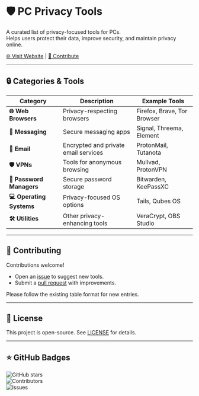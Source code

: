 # 🛡️ PC Privacy Tools

A curated list of privacy-focused tools for PCs.  
Helps users protect their data, improve security, and maintain privacy online.

[🌐 Visit Website](https://pc-privacytools.org) | [💬 Contribute](https://github.com/osw2025/pc-privacy-list/issues)

---

## 🔒 Categories & Tools

| Category | Description | Example Tools |
|----------|-------------|---------------|
| **🌐 Web Browsers** | Privacy-respecting browsers | Firefox, Brave, Tor Browser |
| **💬 Messaging** | Secure messaging apps | Signal, Threema, Element |
| **📧 Email** | Encrypted and private email services | ProtonMail, Tutanota |
| **🛡️ VPNs** | Tools for anonymous browsing | Mullvad, ProtonVPN |
| **🔑 Password Managers** | Secure password storage | Bitwarden, KeePassXC |
| **💻 Operating Systems** | Privacy-focused OS options | Tails, Qubes OS |
| **🛠️ Utilities** | Other privacy-enhancing tools | VeraCrypt, OBS Studio |

---

## 📢 Contributing

Contributions welcome!  
- Open an [issue](https://github.com/osw2025/pc-privacy-list/issues) to suggest new tools.  
- Submit a [pull request](https://github.com/osw2025/pc-privacy-list/pulls) with improvements.  

Please follow the existing table format for new entries.

---

## 📝 License

This project is open-source. See [LICENSE](LICENSE) for details.

---

## ⭐ GitHub Badges

![GitHub stars](https://img.shields.io/github/stars/osw2025/pc-privacy-list?style=social)  
![Contributors](https://img.shields.io/github/contributors/osw2025/pc-privacy-list)  
![Issues](https://img.shields.io/github/issues/osw2025/pc-privacy-list)

